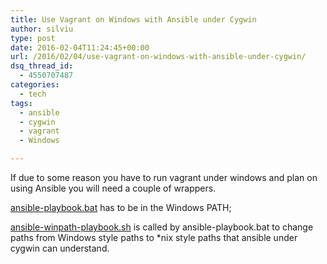 ```yaml
---
title: Use Vagrant on Windows with Ansible under Cygwin
author: silviu
type: post
date: 2016-02-04T11:24:45+00:00
url: /2016/02/04/use-vagrant-on-windows-with-ansible-under-cygwin/
dsq_thread_id:
  - 4550707487
categories:
  - tech
tags:
  - ansible
  - cygwin
  - vagrant
  - Windows

---
```

If due to some reason you have to run vagrant under windows and plan on using Ansible you will need a couple of wrappers.



[ansible-playbook.bat][1] has to be in the Windows PATH;

[ansible-winpath-playbook.sh][2] is called by ansible-playbook.bat to change paths from Windows style paths to *nix style paths that ansible under cygwin can understand.

 [1]: https://gist.github.com/silviuvulcan/20f8aca03b72069998b3#file-ansible-playbook-bat
 [2]: https://gist.github.com/silviuvulcan/20f8aca03b72069998b3#file-ansible-winpath-playbook-sh